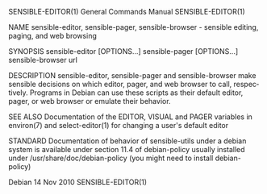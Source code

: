SENSIBLE-EDITOR(1)         General Commands Manual         SENSIBLE-EDITOR(1)

NAME
       sensible-editor,  sensible-pager, sensible-browser - sensible editing,
       paging, and web browsing

SYNOPSIS
       sensible-editor [OPTIONS...]
       sensible-pager [OPTIONS...]
       sensible-browser url

DESCRIPTION
       sensible-editor, sensible-pager  and  sensible-browser  make  sensible
       decisions  on  which  editor,  pager, and web browser to call, respec‐
       tively.  Programs in Debian can use these  scripts  as  their  default
       editor, pager, or web browser or emulate their behavior.

SEE ALSO
       Documentation  of the EDITOR, VISUAL and PAGER variables in environ(7)
       and select-editor(1) for changing a user's default editor

STANDARD
       Documentation of behavior of sensible-utils under a debian  system  is
       available  under section 11.4 of debian-policy usually installed under
       /usr/share/doc/debian-policy (you might need to install debian-policy)

Debian                           14 Nov 2010               SENSIBLE-EDITOR(1)

